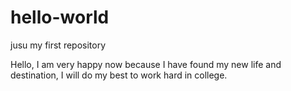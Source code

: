 # hello-world
jusu my first repository

Hello, I am very happy now because 
I have found my new life and 
destination, I will
do my best to work hard in college.
